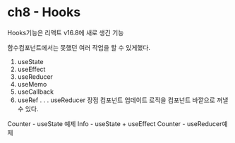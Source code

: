 # ch8 - Hooks 

Hooks기능은 리액트 v16.8에 새로 생긴 기능

함수컴포넌트에서는 못했던 여러 작업을 할 수 있게했다. 

1. useState
2. useEffect
3. useReducer
4. useMemo
5. useCallback
6. useRef
. . .
useReducer 장점 
컴포넌트 업데이트 로직을 컴포넌트 바깥으로 꺼낼 수 있다. 

Counter - useState 예제
Info - useState + useEffect
Counter - useReducer예제